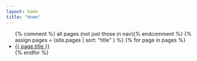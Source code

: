 ```yaml
---
layout: home
title: "Home"
---
```



<ul>
  {% comment %} all pages (not just those in nav){% endcomment %}
  {% assign pages = (site.pages | sort: "title" ) %}
  {% for page in pages %}
  <li><a href="{{ page.url | prepend: site.baseurl }}">{{ page.title }}</a></li>
  {% endfor %}
</ul>
